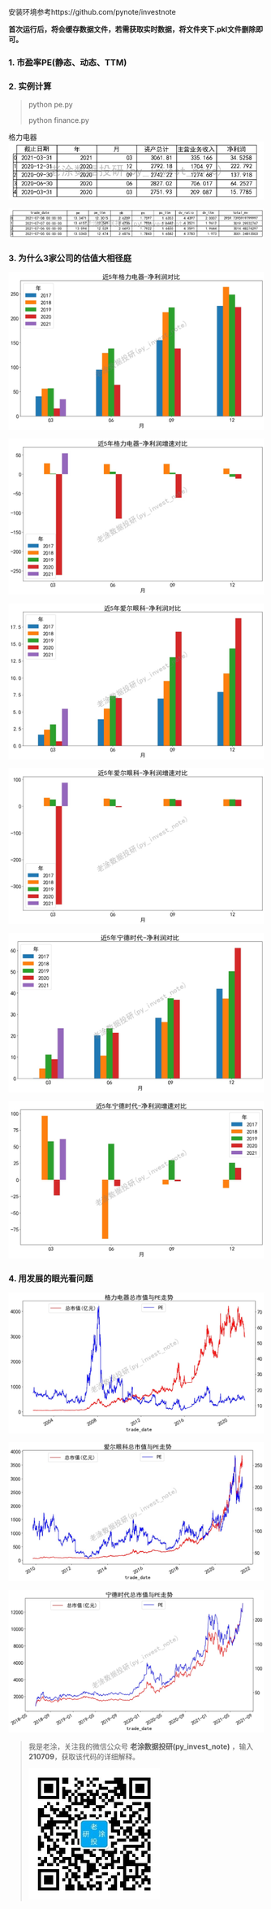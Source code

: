 安装环境参考https://github.com/pynote/investnote

**首次运行后，将会缓存数据文件，若需获取实时数据，将文件夹下.pkl文件删除即可。**
### 1. 市盈率PE(静态、动态、TTM)

### 2. 实例计算
>python pe.py
>
>python finance.py

格力电器
![image](格力电器_净利润表.jpg)

![image](格力电器_pe表.jpg)

### 3. 为什么3家公司的估值大相径庭

![image](格力电器_净利润.jpg)

![image](格力电器_净利润增速.jpg)

![image](爱尔眼科_净利润.jpg)

![image](爱尔眼科_净利润增速.jpg)

![image](宁德时代_净利润.jpg)

![image](宁德时代_净利润增速.jpg)

### 4. 用发展的眼光看问题
![image](格力电器_pe.jpg)

![image](爱尔眼科_pe.jpg)

![image](宁德时代_pe.jpg)

>我是老涂，关注我的微信公众号 **老涂数据投研(py_invest_note)** ，输入**210709**，获取该代码的详细解释。
> 
>![image](../../../../image/qrcode_for_py_invest_note.jpg)